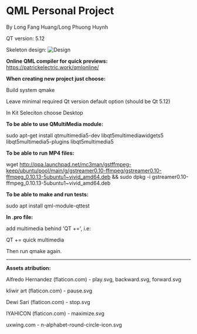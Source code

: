 # QML Personal Project

By Long Fang Huang/Long Phuong Huynh

QT version: 5.12

Skeleton design:
![Design](https://github.deere.com/storage/user/30417/files/c3fc1f79-f3f2-469a-aff9-24814c61f4d3)
 
**Online QML compiler for quick previews:**
https://patrickelectric.work/qmlonline/


**When creating new project just choose:**

Build system qmake

Leave minimal required Qt version default option (should be Qt 5.12)

In Kit Seleciton choose Desktop


**To be able to use QMultiMedia module:**

sudo apt-get install qtmultimedia5-dev libqt5multimediawidgets5 libqt5multimedia5-plugins libqt5multimedia5

**To be able to run MP4 files:**

wget http://ppa.launchpad.net/mc3man/gstffmpeg-keep/ubuntu/pool/main/g/gstreamer0.10-ffmpeg/gstreamer0.10-ffmpeg_0.10.13-5ubuntu1~vivid_amd64.deb && sudo dpkg -i gstreamer0.10-ffmpeg_0.10.13-5ubuntu1~vivid_amd64.deb

**To be able to make and run tests:**

sudo apt install qml-module-qttest

**In .pro file:**

add multimedia behind 'QT +=', i.e:

QT += quick multimedia


Then run qmake again.

----------------------------------------------------------------------------------
**Assets atribution:**

Alfredo Hernandez (flaticon.com)  - play.svg, backward.svg, forward.svg

kliwir art (flaticon.com)      - pause.svg

Dewi Sari (flaticon.com)	   - stop.svg

IYAHICON (flaticon.com)	- maximize.svg

uxwing.com                        - n-alphabet-round-circle-icon.svg
